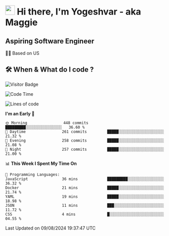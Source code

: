 <h1><img src="https://emojis.slackmojis.com/emojis/images/1531849430/4246/blob-sunglasses.gif?1531849430" width="30"/> Hi there, I'm Yogeshvar - aka Maggie</h1>

## Aspiring Software Engineer
🏂🏻  Based on US 

## 🛠 When & What do I code ?  

![Visitor Badge](https://visitor-badge.feriirawann.repl.co?username=yogeshvar&repo=yogeshvar&label=Visitors&style=plastic&color=%23457BFF&contentType=svg)

<!--START_SECTION:waka-->
![Code Time](http://img.shields.io/badge/Code%20Time-2%2C919%20hrs%2051%20mins-blue)

![Lines of code](https://img.shields.io/badge/From%20Hello%20World%20I%27ve%20Written-4.1%20million%20lines%20of%20code-blue)

**I'm an Early 🐤** 

```text
🌞 Morning                448 commits         █████████░░░░░░░░░░░░░░░░   36.60 % 
🌆 Daytime                261 commits         █████░░░░░░░░░░░░░░░░░░░░   21.32 % 
🌃 Evening                258 commits         █████░░░░░░░░░░░░░░░░░░░░   21.08 % 
🌙 Night                  257 commits         █████░░░░░░░░░░░░░░░░░░░░   21.00 % 
```


📊 **This Week I Spent My Time On** 

```text
💬 Programming Languages: 
JavaScript               36 mins             █████████░░░░░░░░░░░░░░░░   36.32 % 
Docker                   21 mins             █████░░░░░░░░░░░░░░░░░░░░   21.74 % 
YAML                     19 mins             █████░░░░░░░░░░░░░░░░░░░░   18.98 % 
JSON                     11 mins             ███░░░░░░░░░░░░░░░░░░░░░░   11.72 % 
CSS                      4 mins              █░░░░░░░░░░░░░░░░░░░░░░░░   04.55 % 
```


 Last Updated on 09/08/2024 19:37:47 UTC
<!--END_SECTION:waka-->
